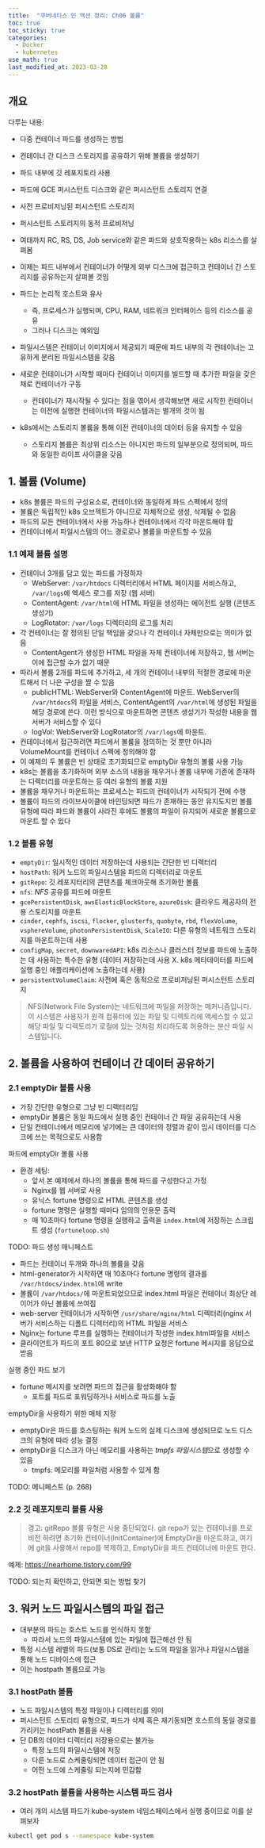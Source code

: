 ```yaml
---
title:  "쿠버네티스 인 액션 정리: Ch06 볼륨"
toc: true
toc_sticky: true
categories:
  - Docker
  - kubernetes
use_math: true
last_modified_at: 2023-03-28
---
```


## 개요

다루는 내용:
- 다중 컨테이너 파드를 생성하는 방법
- 컨테이너 간 디스크 스토리지를 공유하기 위해 볼륨을 생성하기
- 파드 내부에 깃 레포지토리 사용
- 파드에 GCE 퍼시스턴트 디스크와 같은 퍼시스턴트 스토리지 연결
- 사전 프로비저닝된 퍼시스턴트 스토리지
- 퍼시스턴트 스토리지의 동적 프로비저닝

- 여태까지 RC, RS, DS, Job service와 같은 파드와 상호작용하는 k8s 리소스를 살펴봄
- 이제는 파드 내부에서 컨테이너가 어떻게 외부 디스크에 접근하고 컨테이너 간 스토리지를 공유하는지 살펴볼 것임
- 파드는 논리적 호스트와 유사
  - 즉, 프로세스가 실행되며, CPU, RAM, 네트워크 인터페이스 등의 리소스를 공유
  - 그러나 디스크는 예외임
- 파일시스템은 컨테이너 이미지에서 제공되기 때문에 파드 내부의 각 컨테이너는 고유하게 분리된 파일시스템을 갖음
- 새로운 컨테이너가 시작할 때마다 컨테이너 이미지를 빌드할 때 추가한 파일을 갖은 채로 컨테이너가 구동
  - 컨테이너가 재시작될 수 있다는 점을 엮어서 생각해보면 새로 시작한 컨테이너는 이전에 실행한 컨테이너의 파일시스템과는 별개의 것이 됨
- k8s에서는 스토리지 볼륨을 통해 이전 컨테이너의 데이터 등을 유지할 수 있음
  - 스토리지 볼륨은 최상위 리소스는 아니지만 파드의 일부분으로 정의되며, 파드와 동일한 라이프 사이클을 갖음

## 1. 볼륨 (Volume)

- k8s 볼륨은 파드의 구성요소로, 컨테이너와 동일하게 파드 스펙에서 정의
- 볼륨은 독립적인 k8s 오브젝트가 아니므로 자체적으로 생성, 삭제될 수 없음
- 파드의 모든 컨테이너에서 사용 가능하나 컨테이너에서 각각 마운트해야 함
- 컨테이너에서 파일시스템의 어느 경로로나 볼륨을 마운트할 수 있음

### 1.1 예제 볼륨 설명

- 컨테이너 3개를 담고 있는 파드를 가정하자
  - WebServer: `/var/htdocs` 디렉터리에서 HTML 페이지를 서비스하고, `/var/logs`에 엑세스 로그를 저장 (웹 서버)
  - ContentAgent: `/var/html`에 HTML 파일을 생성하는 에이전트 실행 (콘텐츠 생성기)
  - LogRotator: `/var/logs` 디렉터리의 로그를 처리
- 각 컨테이너는 잘 정의된 단일 책임을 갖으나 각 컨테이너 자체만으로는 의미가 없음
  - ContentAgent가 생성한 HTML 파일을 자체 컨테이너에 저장하고, 웹 서버는 이에 접근할 수가 없기 때문
- 따라서 볼륨 2개를 파드에 추가하고, 세 개의 컨테이너 내부의 적절한 경로에 마운트해서 더 나은 구성을 짤 수 있음
  - publicHTML: WebServer와 ContentAgent에 마운트. WebServer의 `/var/htdocs`의 파일을 서비스, ContentAgent의 `/var/html`에 생성된 파일을 해당 경로에 쓴다. 이런 방식으로 마운트하면 콘텐츠 생성기가 작성한 내용을 웹 서버가 서비스할 수 있다
  - logVol: WebServer와 LogRotator의 `/var/logs`에 마운트.
- 컨테이너에서 접근하려면 파드에서 볼륨을 정의하는 것 뿐만 아니라 VolumeMount를 컨테이너 스펙에 정의해야 함
- 이 예제의 두 볼륨은 빈 상태로 초기화되므로 emptyDir 유형의 볼륨 사용 가능
- k8s는 볼륨을 초기화하며 외부 소스의 내용을 채우거나 볼륨 내부에 기존에 존재하는 디렉터리를 마운트하는 등 여러 유형의 볼륨 지원
- 볼륨을 채우거나 마운트하는 프로세스는 파드의 컨테이너가 시작되기 전에 수행
- 볼륨이 파드의 라이브사이클에 바인딩되면 파드가 존재하는 동안 유지도지만 볼륨 유형에 따라 파드와 볼륨이 사라진 후에도 볼륨의 파일이 유지되어 새로운 볼륨으로 마운트 할 수 있다

### 1.2 볼륨 유형

- `emptyDir`: 일시적인 데이터 저장하는데 사용되는 간단한 빈 디렉터리
- `hostPath`: 워커 노드의 파일시스템을 파드의 디렉터리로 마운트
- `gitRepo`: 깃 레포지터리의 콘텐츠를 체크아웃해 초기화한 볼륨
- `nfs`: *NFS* 공유를 파드에 마운트
- `gcePersistentDisk`, `awsElasticBlockStore`, `azureDisk`: 클라우드 제공자의 전용 스토리지를 마운트
- `cinder`, `cephfs`, `iscsi`, `flocker`, `glusterfs`, `quobyte`, `rbd`, `flexVolume`, `vsphereVolume`, `photonPersistentDisk`, `ScaleIO`: 다른 유형의 네트워크 스토리지를 마운트하는데 사용
- `configMap`, `secret`, `downwaredAPI`: k8s 리소스나 클러스터 정보를 파드에 노출하는 데 사용하는 특수한 유형 (데이터 저장하는데 사용 X. k8s 메타데이터를 파드에 실행 중인 애플리케이션에 노출하는데 사용)
- `persistentVolumeClaim`: 사전에 혹은 동적으로 프로비저닝된 퍼시스턴트 스토리지

> NFS(Network File System)는 네트워크에 파일을 저장하는 메커니즘입니다. 이 시스템은 사용자가 원격 컴퓨터에 있는 파일 및 디렉토리에 액세스할 수 있고 해당 파일 및 디렉토리가 로컬에 있는 것처럼 처리하도록 허용하는 분산 파일 시스템입니다.

## 2. 볼륨을 사용하여 컨테이너 간 데이터 공유하기

### 2.1 emptyDir 볼륨 사용

- 가장 간단한 유형으로 그냥 빈 디렉터리임
- emptyDir 볼륨은 동일 파드에서 실행 중인 컨테이너 간 파일 공유하는데 사용
- 단일 컨테이너에서 메모리에 넣기에는 큰 데이터의 정렬과 같이 임시 데이터를 디스크에 쓰는 목적으로도 사용함

파드에 emptyDir 볼륨 사용
- 환경 세팅:
  - 앞서 본 예제에서 하나의 볼륨을 통해 파드를 구성한다고 가정
  - Nginx를 웹 서버로 사용
  - 유닉스 fortune 명령으로 HTML 콘텐츠를 생성
  - fortune 명령은 실행할 때마다 임의의 인용문 출력
  - 매 10초마다 fortune 명령을 실행하고 출력을 `index.html`에 저장하는 스크립트 생성 (`fortuneloop.sh`)

TODO: 파드 생성 매니페스트

- 파드는 컨테이너 두개와 하나의 볼륨을 갖음
- html-generator가 시작하면 매 10초마다 fortune 명령의 결과를 `/var/htdocs/index.html`에 write
- 볼륨이 `/var/htdocs/`에 마운트되었으므로 index.html 파일은 컨테이너 최상단 레이어가 아닌 볼륨에 쓰여짐
- web-server 컨테이너가 시작하면 `/usr/share/nginx/html` 디렉터리(nginx 서버가 서비스하는 디폴트 디렉터리)의 HTML 파일을 서비스
- Nginx는 fortune 루프를 실행하는 컨테이너가 작성한 index.html파일을 서비스
- 클라이언트가 파드의 포트 80으로 보낸 HTTP 요청은 fortune 메시지를 응답으로 받음

실행 중인 파드 보기
- fortune 메시지를 보려면 파드의 접근을 활성화해야 함
  - 포트를 파드로 포워딩하거나 서비스로 파드를 노출

emptyDir을 사용하기 위한 매체 지정
- emptyDir은 파드를 호스팅하는 워커 노드의 실제 디스크에 생성되므로 노드 디스크의 유형에 따라 성능 결정
- emptyDir을 디스크가 아닌 메모리를 사용하는 *tmpfs 파일시스템*으로 생성할 수 있음
  - tmpfs: 메모리를 파일처럼 사용할 수 있게 함

TODO: 메니페스트 (p. 268)



### 2.2 깃 레포지토리 볼륨 사용

> 경고: gitRepo 볼륨 유형은 사용 중단되었다. git repo가 있는 컨테이너를 프로비전 하려면 초기화 컨테이너(InitContainer)에 EmptyDir을 마운트하고, 여기에 git을 사용해서 repo를 복제하고, EmptyDir을 파드 컨테이너에 마운트 한다.

예제: https://nearhome.tistory.com/99

TODO: 되는지 확인하고, 안되면 되는 방법 찾기

## 3. 워커 노드 파일시스템의 파일 접근

- 대부분의 파드는 호스트 노드를 인식하지 못함
  - 따라서 노드의 파일시스템에 있는 파일에 접근해선 안 됨
- 특정 시스템 레벨의 파드(보통 DS로 관리)는 노드의 파일을 읽거나 파일시스템을 통해 노드 디바이스에 접근
- 이는 hostpath 볼륨으로 가능

### 3.1 hostPath 볼륨

- 노드 파일시스템의 특정 파일이나 디렉터리를 의미
- 퍼시스턴트 스토리티 유형으로, 파드가 삭제 혹은 재기동되면 호스트의 동일 경로를 가리키는 hostPath 볼륨을 사용
- 단 DB의 데이터 디렉터리 저장용으로는 불가능
  - 특정 노드의 파일시스템에 저장
  - 다른 노드로 스케줄링되면 데이터 접근이 안 됨
  - 어떤 노드에 스케줄링 되는지에 민감함

### 3.2 hostPath 볼륨을 사용하는 시스템 파드 검사

- 여러 개의 시스템 파드가 kube-system 네임스페이스에서 실행 중이므로 이를 살펴보자

```sh
kubectl get pod s --namespace kube-system
```

